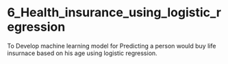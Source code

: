 # 6_Health_insurance_using_logistic_regression
To Develop machine learning model for Predicting a person would buy life insurnace based on his age using logistic regression.
